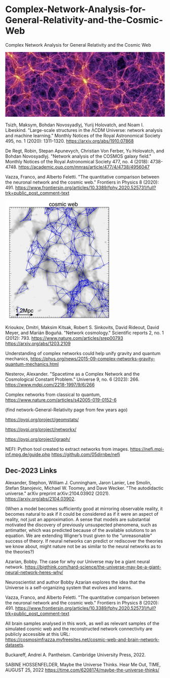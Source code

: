 # Complex-Network-Analysis-for-General-Relativity-and-the-Cosmic-Web
Complex Network Analysis for General Relativity and the Cosmic Web

![](img/cosmic_web.png)

Tsizh, Maksym, Bohdan Novosyadlyj, Yurij Holovatch, and Noam I. Libeskind. 
"Large-scale structures in the ΛCDM Universe: network analysis and machine learning." 
Monthly Notices of the Royal Astronomical Society 495, no. 1 (2020): 1311-1320. https://arxiv.org/abs/1910.07868

De Regt, Robin, Stepan Apunevych, Christian Von Ferber, Yu Holovatch, and Bohdan Novosyadlyj. 
"Network analysis of the COSMOS galaxy field." Monthly Notices of the Royal Astronomical Society 
477, no. 4 (2018): 4738-4748. https://academic.oup.com/mnras/article/477/4/4738/4956047

Vazza, Franco, and Alberto Feletti. "The quantitative comparison between the neuronal network and the cosmic web."
 Frontiers in Physics 8 (2020): 491.  https://www.frontiersin.org/articles/10.3389/fphy.2020.525731/full?trk=public_post_comment-text

![](img/cosmic_web_Network.png)

Krioukov, Dmitri, Maksim Kitsak, Robert S. Sinkovits, David Rideout, David Meyer, and Marián Boguñá. 
"Network cosmology." Scientific reports 2, no. 1 (2012): 793. https://www.nature.com/articles/srep00793 https://arxiv.org/abs/1203.2109

Understanding of complex networks could help unify gravity and quantum mechanics, https://phys.org/news/2015-09-complex-networks-gravity-quantum-mechanics.html

Nesterov, Alexander. "Spacetime as a Complex Network and the Cosmological Constant Problem." Universe 9, no. 6 (2023): 266.
https://www.mdpi.com/2218-1997/9/6/266

Complex networks from classical to quantum, https://www.nature.com/articles/s42005-019-0152-6

(find network-General-Relativity page from few years ago)

https://pypi.org/project/geomstats/

https://pypi.org/project/networkx/

https://pypi.org/project/igraph/

NEFI: Python tool created to extract networks from images. https://nefi.mpi-inf.mpg.de/guide.php  https://github.com/05dirnbe/nefi

## Dec-2023 Links

Alexander, Stephon, William J. Cunningham, Jaron Lanier, Lee Smolin, Stefan Stanojevic, Michael W. Toomey, and Dave Wecker. "The autodidactic universe." arXiv preprint arXiv:2104.03902 (2021).
https://arxiv.org/abs/2104.03902.     

(When a model becomes sufficiently good at mirroring observable reality, it becomes natural to ask if it could be considered as if it were an aspect of reality, not just an approximation. A sense that models are substantial motivated the discovery of
previously unsuspected phenomena, such as antimatter, which was predicted because
of the available solutions to an equation. We are extending Wigner’s trust given to
the ”unreasonable” success of theory. If neural networks can predict or rediscover
the theories we know about, might nature not be as similar to the neural networks as
to the theories?)   

Azarian, Bobby. The case for why our Universe may be a giant neural network. https://bigthink.com/hard-science/the-universe-may-be-a-giant-neural-network-heres-why/

Neuroscientist and author Bobby Azarian explores the idea that the Universe is a self-organizing system that evolves and learns.

Vazza, Franco, and Alberto Feletti. "The quantitative comparison between the neuronal network and the cosmic web." Frontiers in Physics 8 (2020): 491.
https://www.frontiersin.org/articles/10.3389/fphy.2020.525731/full?trk=public_post_comment-text

All brain samples analysed in this work, as well as relevant samples of the simulated cosmic web 
and the reconstructed network connectivity are publicly accessible at 
this URL: https://cosmosimfrazza.myfreesites.net/cosmic-web-and-brain-network-datasets.     

Buckareff, Andrei A. Pantheism. Cambridge University Press, 2022.

SABINE HOSSENFELDER, Maybe the Universe Thinks. Hear Me Out, TIME, AUGUST 25, 2022
https://time.com/6208174/maybe-the-universe-thinks/
